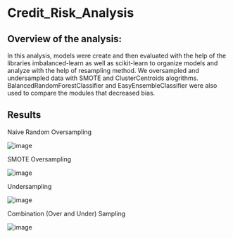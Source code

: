 # Credit_Risk_Analysis

## Overview of the analysis:
In this analysis, models were create and then evaluated with the help of the libraries imbalanced-learn as well as scikit-learn to organize models and analyze with the help of resampling method. We oversampled and undersampled data with SMOTE and ClusterCentroids alogrithms. BalancedRandomForestClassifier and EasyEnsembleClassifier were also used to compare the modules that decreased bias. 

## Results

Naive Random Oversampling

![image](https://user-images.githubusercontent.com/95547517/166123820-f75f4620-0d3a-430b-abcf-af1956900b4a.png)

SMOTE Oversampling

![image](https://user-images.githubusercontent.com/95547517/166123840-aaf2bb2c-e5a7-4969-83f0-7ad2cfaa9418.png)

Undersampling

![image](https://user-images.githubusercontent.com/95547517/166123873-aed262e9-df50-4b67-8f09-6f8f9cb74588.png)

Combination (Over and Under) Sampling

![image](https://user-images.githubusercontent.com/95547517/166123887-8860caa9-5800-46d4-bebc-cc6277c59ddf.png)
